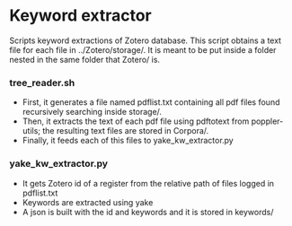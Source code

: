 # Keyword extractor
Scripts keyword extractions of Zotero database.  This script obtains a text file for each file in ../Zotero/storage/. It is meant to be put inside a folder nested in the same folder that Zotero/ is.
### tree_reader.sh
- First, it generates a file named pdflist.txt containing all pdf files found recursively searching inside storage/.
- Then, it extracts the text of each pdf file using pdftotext from poppler-utils; the resulting text files are stored in Corpora/.
- Finally, it feeds each of this files to yake_kw_extractor.py
### yake_kw_extractor.py
- It gets Zotero id of a register from the relative path of files logged in pdflist.txt
- Keywords are extracted using yake
- A json is built with the id and keywords and it is stored in keywords/